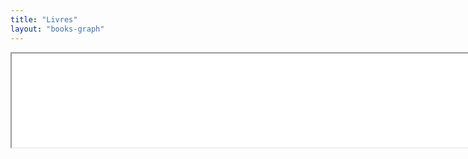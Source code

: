 ```yaml
---
title: "Livres"
layout: "books-graph"
---
```


<iframe src="cosmoscope.html" style="width: 100vw" />
